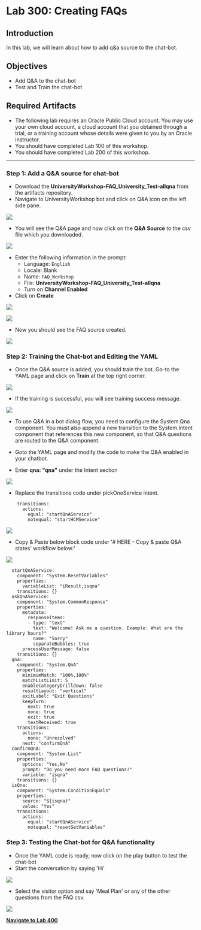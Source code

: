 # Lab 300: Creating FAQs
## Introduction
In this lab, we will learn about how to add q&a source to the chat-bot.

## Objectives
- Add Q&A to the chat-bot
- Test and Train the chat-bot 

## Required Artifacts
- The following lab requires an Oracle Public Cloud account. You may use your own cloud account, a cloud account that you obtained through a trial, or a training account whose details were given to you by an Oracle instructor.
- You should have completed Lab 100 of this workshop.
- You should have completed Lab 200 of this workshop.

---
### Step 1: Add a Q&A source for chat-bot
- Download the **UniversityWorkshop-FAQ_University_Test-allqna** from the artifacts repository.
- Navigate to UniversityWorkshop bot and click on Q&A icon on the left side pane.

![](./images/300/1.png)

- You will see the Q&A page and now click on the **Q&A Source** to the csv file which you downloaded.

![](./images/300/2.png)

- Enter the following information in the prompt:
    - Language: `English`
    - Locale: Blank
    - Name: `FAQ_Workshop`
    - File: **UniversityWorkshop-FAQ_University_Test-allqna**
    - Turn on **Channel Enabled**
- Click on **Create**

![](./images/300/3.png)

![](./images/300/4.png)

- Now you should see the FAQ source created.

![](./images/300/5.png)

### Step 2: Training the Chat-bot and Editing the YAML
- Once the Q&A source is added, you should train the bot. Go-to the YAML page and click on **Train** at the top right corner.

![](./images/300/6.png)

- If the training is successful, you will see training success message. 

![](./images/300/7.png)

- To use Q&A in a bot dialog flow, you need to configure the System.Qna component. You must also append a new transition to the System.Intent component that references this new component, so that Q&A questions are routed to the Q&A component.

- Goto the YAML page and modify the code to make the Q&A enabled in your chatbot.
- Enter **qna: "qna"** under the Intent section

![](./images/300/8.png)

- Replace the transitions code under pickOneService intent.

```
    transitions:
      actions:
        equal: "startQnAService"
        notequal: "startHCMService"

```
![](./images/300/9.png)

- Copy & Paste below block code under '# HERE - Copy & paste Q&A states' workflow below:'

![](./images/300/10.png)

```
  startQnAService:
    component: "System.ResetVariables"
    properties:
      variableList: "iResult,isqna"
    transitions: {}
  askQnAService:
    component: "System.CommonResponse"
    properties:
      metadata:
        responseItems:
        - type: "text"
          text: "Welcome! Ask me a question. Example: What are the library hours?"
          name: "Sorry"
          separateBubbles: true
      processUserMessage: false
    transitions: {}
  qna:
    component: "System.QnA"
    properties:
      minimumMatch: "100%,100%"
      matchListLimit: 5
      enableCategoryDrilldown: false
      resultLayout: "vertical"
      exitLabel: "Exit Questions"
      keepTurn:
        next: true
        none: true
        exit: true
        textReceived: true 
    transitions:
      actions:
        none: "Unresolved"
      next: "confirmQnA"
  confirmQnA:
    component: "System.List"
    properties:
      options: "Yes,No"
      prompt: "Do you need more FAQ questions?"
      variable: "isqna"
    transitions: {}
  isQna:
    component: "System.ConditionEquals"
    properties:
      source: "${isqna}"
      value: "Yes"
    transitions:
      actions:
        equal: "startQnAService"
        notequal: "resetGetVariables"

```

### Step 3: Testing the Chat-bot for Q&A functionality
- Once the YAML code is ready, now click on the play button to test the chat-bot
- Start the conversation by saying 'Hi'

![](./images/300/11.png)

- Select the visitor option and say 'Meal Plan' or any of the other questions from the FAQ csv.

![](./images/300/12.png)

**[Navigate to Lab 400](Lab400.md)**